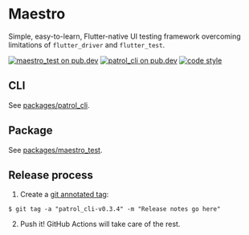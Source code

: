 # Maestro

Simple, easy-to-learn, Flutter-native UI testing framework overcoming
limitations of `flutter_driver` and `flutter_test`.

[![maestro_test on pub.dev][pub_badge_test]][pub_link_test]
[![patrol_cli on pub.dev][pub_badge_cli]][pub_link_cli]
[![code style][pub_badge_style]][pub_badge_link]

## CLI

See [packages/patrol_cli][patrol_cli].

## Package

See [packages/maestro_test][maestro_test].

## Release process

1. Create a [git annotated tag][annotated_tag]:

```
$ git tag -a "patrol_cli-v0.3.4" -m "Release notes go here"
```

2. Push it! GitHub Actions will take care of the rest.

[patrol_cli]: https://github.com/leancodepl/maestro/tree/master/packages/patrol_cli
[maestro_test]: https://github.com/leancodepl/maestro/tree/master/packages/maestro_test
[pub_badge_test]: https://img.shields.io/pub/v/maestro_test?label=maestro_test
[pub_link_test]: https://pub.dartlang.org/packages/maestro_test
[pub_badge_cli]: https://img.shields.io/pub/v/patrol_cli?label=patrol_cli
[pub_badge_style]: https://img.shields.io/badge/style-leancode__lint-black
[pub_badge_link]: https://pub.dartlang.org/packages/leancode_lint
[pub_link_cli]: https://pub.dartlang.org/packages/patrol_cli
[annotated_tag]: https://git-scm.com/book/en/v2/Git-Basics-Tagging#_annotated_tags
